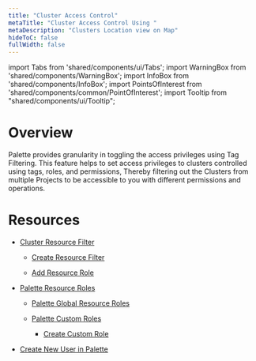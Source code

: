 ```yaml
---
title: "Cluster Access Control"
metaTitle: "Cluster Access Control Using "
metaDescription: "Clusters Location view on Map"
hideToC: false
fullWidth: false
---
```


import Tabs from 'shared/components/ui/Tabs';
import WarningBox from 'shared/components/WarningBox';
import InfoBox from 'shared/components/InfoBox';
import PointsOfInterest from 'shared/components/common/PointOfInterest';
import Tooltip from "shared/components/ui/Tooltip";


# Overview

Palette provides granularity in toggling the access privileges using Tag Filtering.  This feature helps to set access privileges to clusters controlled using tags, roles, and permissions, Thereby filtering out the Clusters from multiple Projects to be accessible to you with different permissions and operations. 


# Resources

* [Cluster Resource Filter](/clusters/cluster-management/cluster-tag-filter/create-add-filter)
    
   * [Create Resource Filter](/clusters/cluster-management/cluster-tag-filter/create-add-filter#createresourcefilter)

  * [Add Resource Role](/clusters/cluster-management/cluster-tag-filter/create-add-filter#addresourcerole)


* [Palette Resource Roles](/clusters/cluster-management/cluster-tag-filter/global-cutome-rroles)

  * [Palette Global Resource Roles](/clusters/cluster-management/cluster-tag-filter/global-cutome-rroles#globalresourceroles)

  * [Palette Custom Roles](/clusters/cluster-management/cluster-tag-filter/global-cutome-rroles#customroles)
    * [Create Custom Role](/clusters/cluster-management/cluster-tag-filter/global-cutome-rroles#createcustomroles)


* [Create New User in Palette](/clusters/cluster-management/cluster-tag-filter/new-user)


<br />